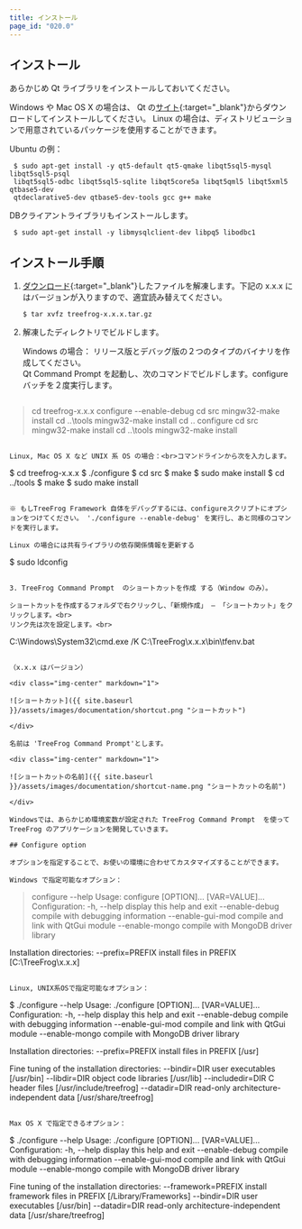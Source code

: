 ```yaml
---
title: インストール
page_id: "020.0"
---
```


## インストール

あらかじめ Qt ライブラリをインストールしておいてください。

Windows や Mac OS X の場合は、 Qt の[サイト](https://www.qt.io/download/){:target="_blank"}からダウンロードしてインストールしてください。
Linux の場合は、ディストリビューションで用意されているパッケージを使用することができます。

Ubuntu の例：

```
 $ sudo apt-get install -y qt5-default qt5-qmake libqt5sql5-mysql libqt5sql5-psql 
 libqt5sql5-odbc libqt5sql5-sqlite libqt5core5a libqt5qml5 libqt5xml5 qtbase5-dev 
 qtdeclarative5-dev qtbase5-dev-tools gcc g++ make
```

DBクライアントライブラリもインストールします。

```
 $ sudo apt-get install -y libmysqlclient-dev libpq5 libodbc1
```  

## インストール手順

1. [ダウンロード](http://www.treefrogframework.org/ja/%E3%83%80%E3%82%A6%E3%83%B3%E3%83%AD%E3%83%BC%E3%83%89){:target="_blank"}したファイルを解凍します。下記の x.x.x にはバージョンが入りますので、適宜読み替えてください。

   ```
   $ tar xvfz treefrog-x.x.x.tar.gz
   ```

2. 解凍したディレクトリでビルドします。 
 
   Windows の場合：
   リリース版とデバッグ版の２つのタイプのバイナリを作成してください。<br>Qt Command Prompt を起動し、次のコマンドでビルドします。configureバッチを２度実行します。

   ```
  > cd treefrog-x.x.x
  > configure --enable-debug
  > cd src
  > mingw32-make install
  > cd ..\tools
  > mingw32-make install
  > cd ..
  > configure
  > cd src
  > mingw32-make install
  > cd ..\tools
  > mingw32-make install
   ```

   Linux, Mac OS X など UNIX 系 OS の場合：<br>コマンドラインから次を入力します。

   ```
  $ cd treefrog-x.x.x
  $ ./configure
  $ cd src
  $ make
  $ sudo make install
  $ cd ../tools
  $ make
  $ sudo make install
   ```

   ※ もしTreeFrog Framework 自体をデバッグするには、configureスクリプトにオプションをつけてください。 './configure --enable-debug' を実行し、あと同様のコマンドを実行します。
   
   Linux の場合には共有ライブラリの依存関係情報を更新する

   ```
  $ sudo ldconfig
   ```  

3. TreeFrog Command Prompt  のショートカットを作成 する（Window のみ）。
 
   ショートカットを作成するフォルダで右クリックし、「新規作成」 – 「ショートカット」をクリックします。<br>
   リンク先は次を設定します。<br>
   
   ```
C:\Windows\System32\cmd.exe /K  C:\TreeFrog\x.x.x\bin\tfenv.bat
   ```
   
  （x.x.x はバージョン）
  
   <div class="img-center" markdown="1">
  
   ![ショートカット]({{ site.baseurl }}/assets/images/documentation/shortcut.png "ショートカット")
   
   </div>

   名前は 'TreeFrog Command Prompt'とします。

   <div class="img-center" markdown="1">
   
   ![ショートカットの名前]({{ site.baseurl }}/assets/images/documentation/shortcut-name.png "ショートカットの名前")
   
   </div>

   Windowsでは、あらかじめ環境変数が設定された TreeFrog Command Prompt  を使って TreeFrog のアプリケーションを開発していきます。

## Configure option

オプションを指定することで、お使いの環境に合わせてカスタマイズすることができます。

Windows で指定可能なオプション：

```
 > configure --help
 Usage: configure [OPTION]... [VAR=VALUE]...
 Configuration:
   -h, --help          display this help and exit
   --enable-debug      compile with debugging information
   --enable-gui-mod    compile and link with QtGui module
   --enable-mongo      compile with MongoDB driver library

 Installation directories:
   --prefix=PREFIX     install files in PREFIX [C:\TreeFrog\x.x.x]
```

Linux, UNIX系OSで指定可能なオプション：

```
 $ ./configure --help
 Usage: ./configure [OPTION]... [VAR=VALUE]...
 Configuration:
   -h, --help          display this help and exit
   --enable-debug      compile with debugging information
   --enable-gui-mod    compile and link with QtGui module
   --enable-mongo      compile with MongoDB driver library

 Installation directories:
   --prefix=PREFIX     install files in PREFIX [/usr]

 Fine tuning of the installation directories:
   --bindir=DIR        user executables [/usr/bin]
   --libdir=DIR        object code libraries [/usr/lib]
   --includedir=DIR    C header files [/usr/include/treefrog]
   --datadir=DIR       read-only architecture-independent data [/usr/share/treefrog]
```

Max OS X で指定できるオプション：

```
 $ ./configure --help
 Usage: ./configure [OPTION]... [VAR=VALUE]...
 Configuration:
   -h, --help          display this help and exit
   --enable-debug      compile with debugging information
   --enable-gui-mod    compile and link with QtGui module
   --enable-mongo      compile with MongoDB driver library

 Fine tuning of the installation directories:
   --framework=PREFIX  install framework files in PREFIX [/Library/Frameworks]
   --bindir=DIR        user executables [/usr/bin]
   --datadir=DIR       read-only architecture-independent data [/usr/share/treefrog]
```   